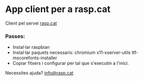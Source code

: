 App client per a rasp.cat
=========================

Client pel servei [rasp.cat](http://www.rasp.cat)

### Passes:

* Instal·lar raspbian
* Instal·lar paquets necessaris: chromium x11-xserver-utils ttf-mscorefonts-installer
* Copiar fitxers i configurar per tal que s'executin a l'inici.

Necessites ajuda? info@rasp.cat


